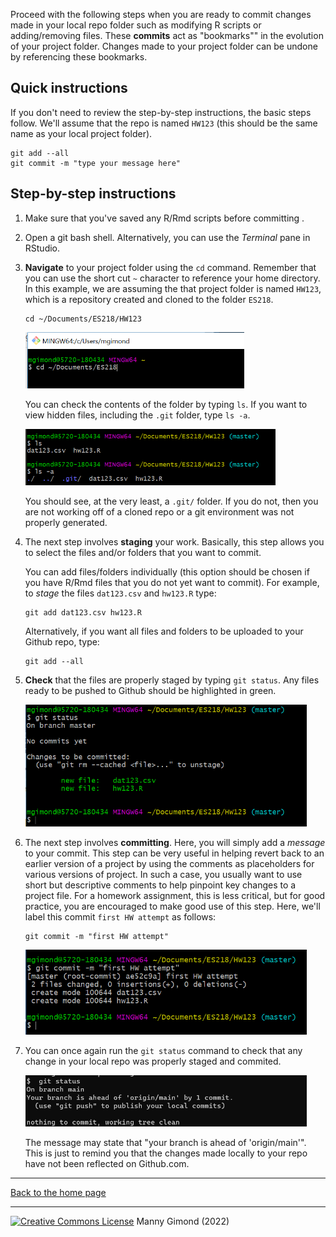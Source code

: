 Proceed with the following steps when you are ready to commit changes made in your local repo folder such as modifying R scripts or adding/removing files. These **commits** act as "bookmarks"" in the evolution of your project folder. Changes made to your project folder can be undone by referencing these bookmarks.

## Quick instructions

If you don't need to review the step-by-step instructions, the basic steps follow. We'll assume that the repo is named `HW123` (this should be the same name as your local project folder). 

```
git add --all
git commit -m "type your message here"
```

## Step-by-step instructions

1. Make sure that you've saved any R/Rmd scripts before committing .
2. Open a git bash shell. Alternatively, you can use the *Terminal* pane in RStudio.
3. **Navigate** to your project folder using the `cd` command. Remember that you can use the short cut `~` character to reference your home directory. In this example, we are assuming the that project folder is named `HW123`, which is a repository created and cloned to the folder `ES218`.
     ```
     cd ~/Documents/ES218/HW123
     ```
     <img src="img/cd_hw123.PNG" width=350 /> 
     
   You can check the contents of the folder by typing `ls`. If you want to view hidden files, including the `.git` folder, type `ls -a`. 
   
   <img src="img/ls_a_folder.PNG" width=400 /> 
   
   You should see, at the very least, a `.git/` folder. If you do not, then you are not working off of a cloned repo or a git environment was not properly generated.
   
4. The next step involves **staging** your work. Basically, this step allows you to select the files and/or folders that you want to commit. 

   You can add files/folders individually (this option should be chosen if you have R/Rmd files that you do not yet want to commit). For example, to *stage* the files `dat123.csv` and `hw123.R` type:
    ```
    git add dat123.csv hw123.R
    ```
    Alternatively, if you want all files and folders to be uploaded to your Github repo, type:
    ```
    git add --all
    ```
       
  5. **Check** that the files are properly staged by typing `git status`. Any files ready to be pushed to Github should be highlighted in green.
  
      <img src="img/git_status.PNG" width=450 /> 
  
  
  6. The next step involves **committing**. Here, you will simply add a *message* to your commit. This step can be very useful in helping revert back to an earlier version of a project by using the comments as placeholders for various versions of project. In such a case, you usually want to use short but descriptive comments to help pinpoint key changes to a project file. For a homework assignment, this is less critical, but for good practice, you are encouraged to make good use of this step. Here, we'll label this commit `first HW attempt` as follows:
      ```
      git commit -m "first HW attempt"
      ```
      
        <img src="img/git_commit.PNG" width=450 /> 
        
  6. You can once again run the `git status` command to check that any change in your local repo was properly staged and commited.

      <img src="img/status_clean.png" width=450 /> 
      
      The message may state that "your branch is ahead of 'origin/main'". This is just to remind you that the changes made locally to your repo have not been reflected on Github.com.
      
-----

[Back to the home page](index.html)

<div class="footer">
<hr/>
<a rel="license" href="https://creativecommons.org/licenses/by-nc/4.0/"><img alt="Creative Commons License" style="border-width:0" src="https://i.creativecommons.org/l/by-nc/4.0/80x15.png" /></a>  Manny Gimond (2022)
</br>
      

